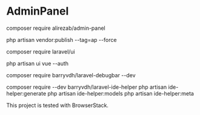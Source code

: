 # AdminPanel

composer require alirezab/admin-panel

php artisan vendor:publish --tag=ap --force

composer require laravel/ui

php artisan ui vue --auth

composer require barryvdh/laravel-debugbar --dev

composer require --dev barryvdh/laravel-ide-helper
php artisan ide-helper:generate
php artisan ide-helper:models
php artisan ide-helper:meta

This project is tested with BrowserStack.
